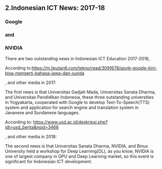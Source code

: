 ## 2.Indonesian ICT News: 2017-18


### Google


### and


### NVIDIA


There are two outstanding news in Indonesian ICT Education 2017-2018,


According to:https://m.liputan6.com/tekno/read/3091678/asyik-google-kini-bisa-mengerti-bahasa-jawa-dan-sunda


, and other media in 2017:


The first news is that Universitas Gadjah Mada, Universitas Sanata Dharma, and Universitas Pendidikan Indonesia, these three outstanding universities in Yogyakarta, cooperated with Google to develop Text-To-Speech(TTS) system and application for search engine and translation system in Javanese and Sundanese languages.


According to: https://www.usd.ac.id/deskripsi.php?idt=usd_berita&noid=3466


, and other media in 2018:


The second news is that Universitas Sanata Dharma, NVIDIA, and Binus University held a workshop for Deep Learning(DL), as you know, NVIDIA is one of largest company in GPU and Deep Learning market, so this event is significant for Indonesian ICT development.
